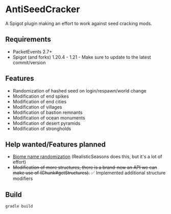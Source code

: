 # AntiSeedCracker

A Spigot plugin making an effort to work against seed cracking mods.

## Requirements
- PacketEvents 2.7+
- Spigot (and forks) 1.20.4 - 1.21 - Make sure to update to the latest commit/version

## Features
- Randomization of hashed seed on login/respawn/world change
- Modification of end spikes
- Modification of end cities
- Modification of villages
- Modification of bastion remnants
- Modification of ocean monuments
- Modification of desert pyramids
- Modification of strongholds

## Help wanted/Features planned

- [Biome name randomization](https://wiki.vg/Registry_Data#Biome) (RealisticSeasons does this, but it's a lot of effort)
- ~~Modification of more structures, there is a brand-new an API we can make use of (Chunk#getStructures).~~ ✅ Implemented additional structure modifiers

## Build

```gradle
gradle build
```
